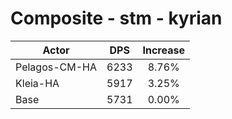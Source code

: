 # Composite - stm - kyrian
| Actor | DPS | Increase |
|---|:---:|:---:|
|Pelagos-CM-HA|6233|8.76%|
|Kleia-HA|5917|3.25%|
|Base|5731|0.00%|
